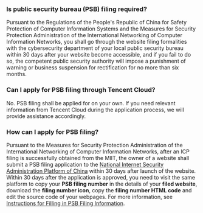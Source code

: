 ### Is public security bureau (PSB) filing required?
Pursuant to the Regulations of the People's Republic of China for Safety Protection of Computer Information Systems and the Measures for Security Protection Administration of the International Networking of Computer Information Networks, you shall go through the website filing formalities with the cybersecurity department of your local public security bureau within 30 days after your website become accessible, and if you fail to do so, the competent public security authority will impose a punishment of warning or business suspension for rectification for no more than six months.

### Can I apply for PSB filing through Tencent Cloud?
No. PSB filing shall be applied for on your own. If you need relevant information from Tencent Cloud during the application process, we will provide assistance accordingly.

### How can I apply for PSB filing?
Pursuant to the Measures for Security Protection Administration of the International Networking of Computer Information Networks, after an ICP filing is successfully obtained from the MIIT, the owner of a website shall submit a PSB filing application to the [National Internet Security Administration Platform of China](http://www.beian.gov.cn/portal/index) within 30 days after launch of the website.
Within 30 days after the application is approved, you need to visit the same platform to copy your **PSB filing number** in the details of your **filed website**, download the **filing number icon**, copy the **filing number HTML code** and edit the source code of your webpages.
For more information, see [Instructions for Filling in PSB Filing Information](https://cloud.tencent.com/document/product/243/19142).
